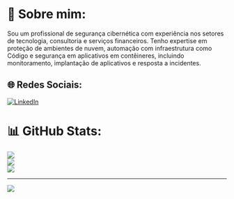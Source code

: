 # 💫 Sobre mim:
Sou um profissional de segurança cibernética com experiência nos setores de tecnologia, consultoria e serviços
financeiros. Tenho expertise em proteção de ambientes de nuvem, automação com infraestrutura como
Código e segurança em aplicativos em contêineres, incluindo monitoramento, implantação de aplicativos e
resposta a incidentes.


## 🌐 Redes Sociais:
[![LinkedIn](https://img.shields.io/badge/LinkedIn-%230077B5.svg?logo=linkedin&logoColor=white)](https://www.linkedin.com/in/tech-nicolas-gomes/) 

# 📊 GitHub Stats:
![](https://github-readme-stats.vercel.app/api?username=NeckBlick&theme=dark&hide_border=false&include_all_commits=true&count_private=false)<br/>
![](https://github-readme-streak-stats.herokuapp.com/?user=NeckBlick&theme=dark&hide_border=false)<br/>
![](https://github-readme-stats.vercel.app/api/top-langs/?username=NeckBlick&theme=dark&hide_border=false&include_all_commits=true&count_private=false&layout=compact)


---
[![](https://visitcount.itsvg.in/api?id=NeckBlick&icon=0&color=0)](https://visitcount.itsvg.in)

